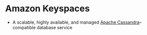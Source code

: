 
# Amazon Keyspaces
- A scalable, highly available, and managed [Apache Cassandra](../../6_DatabaseServices/NoSQL-Databases/WideColumnDB/ApacheCasandra.md)–compatible database service 